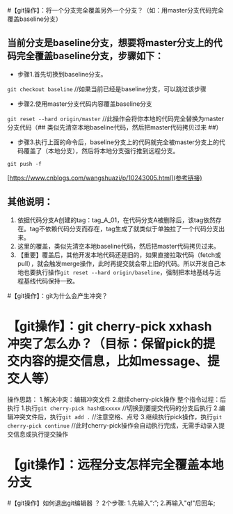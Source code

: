 #【git操作】：将一个分支完全覆盖另外一个分支？（如：用master分支代码完全覆盖baseline分支）

## 当前分支是baseline分支，想要将master分支上的代码完全覆盖baseline分支，步骤如下：

* 步骤1.首先切换到baseline分支。

`git checkout baseline` //如果当前已经是baseline分支，可以跳过该步骤

* 步骤2.使用master分支代码内容覆盖baseline分支

`git reset --hard origin/master` //此操作会将你本地的代码完全替换为master分支代码（## 类似先清空本地baseline代码，然后把master代码拷贝过来 ##）

* 步骤3.执行上面的命令后，baseline分支上的代码就完全被master分支上的代码覆盖了（本地分支），然后将本地分支强行推到远程分支。

`git push -f`

[https://www.cnblogs.com/wangshuazi/p/10243005.html](参考链接)

## 其他说明：
1. 依据代码分支A创建的tag：tag_A_01，在代码分支A被删除后，该tag依然存在。tag不依赖代码分支而存在，tag生成了就类似于单独拉了一个代码分支出来。
2. 这里的覆盖，类似先清空本地baseline代码，然后把master代码拷贝过来。
3. 【重要】覆盖后，其他开发本地代码还是旧的，如果直接拉取代码（fetch或pull），就会触发merge操作，此时再提交就会带上旧的代码。所以开发自己本地也要执行操作`git reset --hard origin/baseline`，强制把本地基线与远程基线代码保持一致。



#【git操作】：git为什么会产生冲突？



# 【git操作】：git cherry-pick xxhash 冲突了怎么办？（目标：保留pick的提交内容的提交信息，比如message、提交人等）
操作思路：
  1.解决冲突：编辑冲突文件
  2.继续cherry-pick操作
 整个指令过程：后执行
  1.执行`git cherry-pick hash值xxxxx` //切换到要提交代码的分支后执行
  2.编辑冲突文件后，执行`git add .`  //注意空格、点号
  3.继续执行pick操作，执行`git cherry-pick continue` //此时cherry-pick操作会自动执行完成，无需手动录入提交信息或执行提交操作

# 【git操作】：远程分支怎样完全覆盖本地分支


#【git操作】如何退出git编辑器 ？
2个步骤:
	1.先输入“:”;
	2.再输入"q!"后回车; 